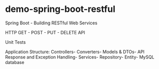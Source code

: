 # demo-spring-boot-restful

Spring Boot - Building RESTful Web Services

HTTP GET - POST - PUT - DELETE API

Unit Tests

Application Structure:
Controllers-
Converters-
Models & DTOs-
API Response and Exception Handling-
Services-
Repository-
Entity-
MySQL database
